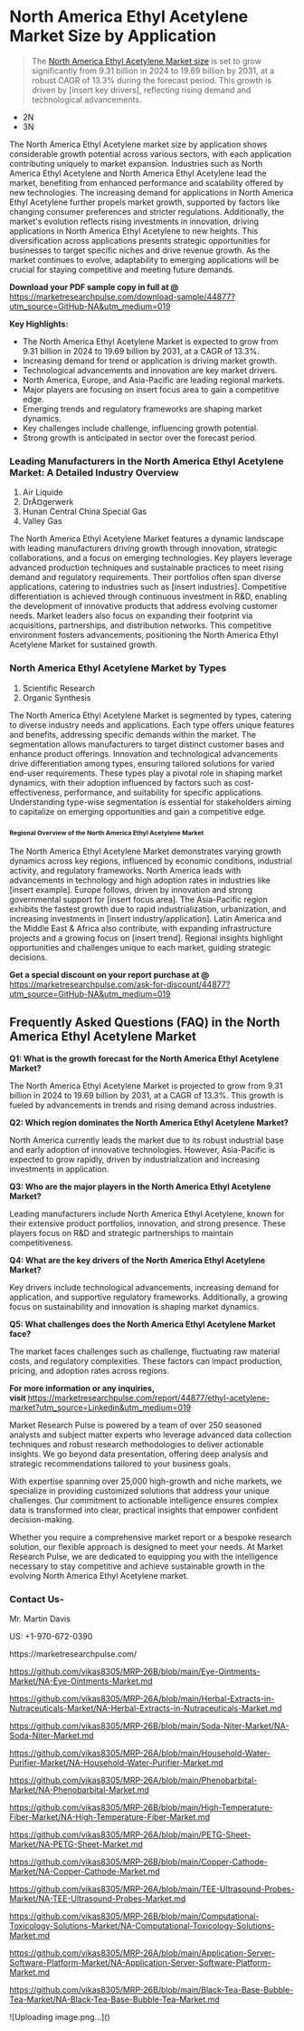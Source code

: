 
<h1>North America Ethyl Acetylene Market&nbsp;Size by Application</h1><blockquote><p>The <a href="https://marketresearchpulse.com/download-sample/44877?utm_source=GitHub-NA&amp;utm_medium=019">North America Ethyl Acetylene Market size</a> is set to grow significantly from 9.31 billion in 2024 to 19.69 billion by 2031, at a robust CAGR of 13.3% during the forecast period. This growth is driven by [insert key drivers], reflecting rising demand and technological advancements.</p></blockquote><ul><li>2N<li> 3N</li></ul><p>The North America Ethyl Acetylene market size by application shows considerable growth potential across various sectors, with each application contributing uniquely to market expansion. Industries such as North America Ethyl Acetylene and North America Ethyl Acetylene lead the market, benefiting from enhanced performance and scalability offered by new technologies. The increasing demand for applications in North America Ethyl Acetylene further propels market growth, supported by factors like changing consumer preferences and stricter regulations. Additionally, the market's evolution reflects rising investments in innovation, driving applications in North America Ethyl Acetylene to new heights. This diversification across applications presents strategic opportunities for businesses to target specific niches and drive revenue growth. As the market continues to evolve, adaptability to emerging applications will be crucial for staying competitive and meeting future demands.</p><p><strong>Download your PDF sample copy in full at @ </strong><a href="https://marketresearchpulse.com/download-sample/44877?utm_source=GitHub-NA&amp;utm_medium=019">https://marketresearchpulse.com/download-sample/44877?utm_source=GitHub-NA&amp;utm_medium=019</a></p><p><strong>Key Highlights: </strong></p><ul><li>The North America Ethyl Acetylene Market is expected to grow from 9.31 billion in 2024 to 19.69 billion by 2031, at a CAGR of 13.3%.</li><li>Increasing demand for trend or application is driving market growth.</li><li>Technological advancements and innovation are key market drivers.</li><li>North America, Europe, and Asia-Pacific are leading regional markets.</li><li>Major players are focusing on insert focus area to gain a competitive edge.</li><li>Emerging trends and regulatory frameworks are shaping market dynamics.</li><li>Key challenges include challenge, influencing growth potential.</li><li>Strong growth is anticipated in sector over the forecast period.</li></ul><h3>Leading Manufacturers in the North America Ethyl Acetylene Market: A Detailed Industry Overview</h3><ol><li>Air Liquide</li><li>DrÃ¤gerwerk</li><li>Hunan Central China Special Gas</li><li>Valley Gas</li></ol><div class="flex max-w-full flex-col flex-grow"><div class="min-h-8 text-message flex w-full flex-col items-end gap-2 whitespace-normal break-words [.text-message+&amp;]:mt-5" dir="auto" data-message-author-role="assistant" data-message-id="fd8432e4-4910-450d-b182-61b7bfb0a01f" data-message-model-slug="gpt-4o"><div class="flex w-full flex-col gap-1 empty:hidden first:pt-[3px]"><div class="markdown prose w-full break-words dark:prose-invert light"><p>The North America Ethyl Acetylene Market features a dynamic landscape with leading manufacturers driving growth through innovation, strategic collaborations, and a focus on emerging technologies. Key players leverage advanced production techniques and sustainable practices to meet rising demand and regulatory requirements. Their portfolios often span diverse applications, catering to industries such as [insert industries]. Competitive differentiation is achieved through continuous investment in R&amp;D, enabling the development of innovative products that address evolving customer needs. Market leaders also focus on expanding their footprint via acquisitions, partnerships, and distribution networks. This competitive environment fosters advancements, positioning the North America Ethyl Acetylene Market for sustained growth.</p></div></div></div></div><h3>North America Ethyl Acetylene Market by Types</h3><ol><li>Scientific Research<li> Organic Synthesis</li></ol><div class="flex max-w-full flex-col flex-grow"><div class="min-h-8 text-message flex w-full flex-col items-end gap-2 whitespace-normal break-words [.text-message+&amp;]:mt-5" dir="auto" data-message-author-role="assistant" data-message-id="084470be-0bb7-4664-bddf-5156b4f41249" data-message-model-slug="gpt-4o-mini"><div class="flex w-full flex-col gap-1 empty:hidden first:pt-[3px]"><div class="markdown prose w-full break-words dark:prose-invert light"><p>The North America Ethyl Acetylene Market is segmented by types, catering to diverse industry needs and applications. Each type offers unique features and benefits, addressing specific demands within the market. The segmentation allows manufacturers to target distinct customer bases and enhance product offerings. Innovation and technological advancements drive differentiation among types, ensuring tailored solutions for varied end-user requirements. These types play a pivotal role in shaping market dynamics, with their adoption influenced by factors such as cost-effectiveness, performance, and suitability for specific applications. Understanding type-wise segmentation is essential for stakeholders aiming to capitalize on emerging opportunities and gain a competitive edge.</p></div></div></div></div><h3><span style="font-size: 11px;">Regional Overview of the North America Ethyl Acetylene Market</span></h3><div class="flex max-w-full flex-col flex-grow"><div class="min-h-8 text-message flex w-full flex-col items-end gap-2 whitespace-normal break-words [.text-message+&amp;]:mt-5" dir="auto" data-message-author-role="assistant" data-message-id="e9038762-ce64-4e30-91c9-9bd413514231" data-message-model-slug="gpt-4o-mini"><div class="flex w-full flex-col gap-1 empty:hidden first:pt-[3px]"><div class="markdown prose w-full break-words dark:prose-invert light"><p>The North America Ethyl Acetylene Market demonstrates varying growth dynamics across key regions, influenced by economic conditions, industrial activity, and regulatory frameworks. North America leads with advancements in technology and high adoption rates in industries like [insert example]. Europe follows, driven by innovation and strong governmental support for [insert focus area]. The Asia-Pacific region exhibits the fastest growth due to rapid industrialization, urbanization, and increasing investments in [insert industry/application]. Latin America and the Middle East &amp; Africa also contribute, with expanding infrastructure projects and a growing focus on [insert trend]. Regional insights highlight opportunities and challenges unique to each market, guiding strategic decisions.</p></div></div></div></div><p><strong>Get a special discount on your report purchase at @ </strong><a href="https://marketresearchpulse.com/ask-for-discount/44877?utm_source=GitHub-NA&amp;utm_medium=019">https://marketresearchpulse.com/ask-for-discount/44877?utm_source=GitHub-NA&amp;utm_medium=019</a></p><h2>Frequently Asked Questions (FAQ) in the North America Ethyl Acetylene Market</h2><p><strong>Q1: What is the growth forecast for the North America Ethyl Acetylene Market?</strong></p><p>The North America Ethyl Acetylene Market is projected to grow from 9.31 billion in 2024 to 19.69 billion by 2031, at a CAGR of 13.3%. This growth is fueled by advancements in trends and rising demand across industries.</p><p><strong>Q2: Which region dominates the North America Ethyl Acetylene Market?</strong></p><p>North America currently leads the market due to its robust industrial base and early adoption of innovative technologies. However, Asia-Pacific is expected to grow rapidly, driven by industrialization and increasing investments in application.</p><p><strong>Q3: Who are the major players in the North America Ethyl Acetylene Market?</strong></p><p>Leading manufacturers include North America Ethyl Acetylene, known for their extensive product portfolios, innovation, and strong presence. These players focus on R&amp;D and strategic partnerships to maintain competitiveness.</p><p><strong>Q4: What are the key drivers of the North America Ethyl Acetylene Market?</strong></p><p>Key drivers include technological advancements, increasing demand for application, and supportive regulatory frameworks. Additionally, a growing focus on sustainability and innovation is shaping market dynamics.</p><p><strong>Q5: What challenges does the North America Ethyl Acetylene Market face?</strong></p><p>The market faces challenges such as challenge, fluctuating raw material costs, and regulatory complexities. These factors can impact production, pricing, and adoption rates across regions.</p><p><strong>For more information or any inquiries, visit&nbsp;</strong><a href="https://marketresearchpulse.com/report/44877/ethyl-acetylene-market?utm_source=Linkedin&utm_medium=019">https://marketresearchpulse.com/report/44877/ethyl-acetylene-market?utm_source=Linkedin&utm_medium=019</a></p><p>Market Research Pulse is powered by a team of over 250 seasoned analysts and subject matter experts who leverage advanced data collection techniques and robust research methodologies to deliver actionable insights. We go beyond data presentation, offering deep analysis and strategic recommendations tailored to your business goals.</p><p>With expertise spanning over 25,000 high-growth and niche markets, we specialize in providing customized solutions that address your unique challenges. Our commitment to actionable intelligence ensures complex data is transformed into clear, practical insights that empower confident decision-making.</p><p>Whether you require a comprehensive market report or a bespoke research solution, our flexible approach is designed to meet your needs. At Market Research Pulse, we are dedicated to equipping you with the intelligence necessary to stay competitive and achieve sustainable growth in the evolving North America Ethyl Acetylene market.</p><h3><strong>Contact Us-</strong></h3><p>Mr. Martin Davis</p><p>US: +1-970-672-0390</p><p>https://marketresearchpulse.com/</p><p><a href="https://github.com/vikas8305/MRP-26B/blob/main/Eye-Ointments-Market/NA-Eye-Ointments-Market.md">https://github.com/vikas8305/MRP-26B/blob/main/Eye-Ointments-Market/NA-Eye-Ointments-Market.md</a></p><p><a href="https://github.com/vikas8305/MRP-26A/blob/main/Herbal-Extracts-in-Nutraceuticals-Market/NA-Herbal-Extracts-in-Nutraceuticals-Market.md">https://github.com/vikas8305/MRP-26A/blob/main/Herbal-Extracts-in-Nutraceuticals-Market/NA-Herbal-Extracts-in-Nutraceuticals-Market.md</a></p><p><a href="https://github.com/vikas8305/MRP-26B/blob/main/Soda-Niter-Market/NA-Soda-Niter-Market.md">https://github.com/vikas8305/MRP-26B/blob/main/Soda-Niter-Market/NA-Soda-Niter-Market.md</a></p><p><a href="https://github.com/vikas8305/MRP-26A/blob/main/Household-Water-Purifier-Market/NA-Household-Water-Purifier-Market.md">https://github.com/vikas8305/MRP-26A/blob/main/Household-Water-Purifier-Market/NA-Household-Water-Purifier-Market.md</a></p><p><a href="https://github.com/vikas8305/MRP-26A/blob/main/Phenobarbital-Market/NA-Phenobarbital-Market.md">https://github.com/vikas8305/MRP-26A/blob/main/Phenobarbital-Market/NA-Phenobarbital-Market.md</a></p><p><a href="https://github.com/vikas8305/MRP-26B/blob/main/High-Temperature-Fiber-Market/NA-High-Temperature-Fiber-Market.md">https://github.com/vikas8305/MRP-26B/blob/main/High-Temperature-Fiber-Market/NA-High-Temperature-Fiber-Market.md</a></p><p><a href="https://github.com/vikas8305/MRP-26A/blob/main/PETG-Sheet-Market/NA-PETG-Sheet-Market.md">https://github.com/vikas8305/MRP-26A/blob/main/PETG-Sheet-Market/NA-PETG-Sheet-Market.md</a></p><p><a href="https://github.com/vikas8305/MRP-26B/blob/main/Copper-Cathode-Market/NA-Copper-Cathode-Market.md">https://github.com/vikas8305/MRP-26B/blob/main/Copper-Cathode-Market/NA-Copper-Cathode-Market.md</a></p><p><a href="https://github.com/vikas8305/MRP-26A/blob/main/TEE-Ultrasound-Probes-Market/NA-TEE-Ultrasound-Probes-Market.md">https://github.com/vikas8305/MRP-26A/blob/main/TEE-Ultrasound-Probes-Market/NA-TEE-Ultrasound-Probes-Market.md</a></p><p><a href="https://github.com/vikas8305/MRP-26B/blob/main/Computational-Toxicology-Solutions-Market/NA-Computational-Toxicology-Solutions-Market.md">https://github.com/vikas8305/MRP-26B/blob/main/Computational-Toxicology-Solutions-Market/NA-Computational-Toxicology-Solutions-Market.md</a></p><p><a href="https://github.com/vikas8305/MRP-26A/blob/main/Application-Server-Software-Platform-Market/NA-Application-Server-Software-Platform-Market.md">https://github.com/vikas8305/MRP-26A/blob/main/Application-Server-Software-Platform-Market/NA-Application-Server-Software-Platform-Market.md</a></p><p><a href="https://github.com/vikas8305/MRP-26B/blob/main/Black-Tea-Base-Bubble-Tea-Market/NA-Black-Tea-Base-Bubble-Tea-Market.md">https://github.com/vikas8305/MRP-26B/blob/main/Black-Tea-Base-Bubble-Tea-Market/NA-Black-Tea-Base-Bubble-Tea-Market.md</a></p>
![Uploading image.png…]()

